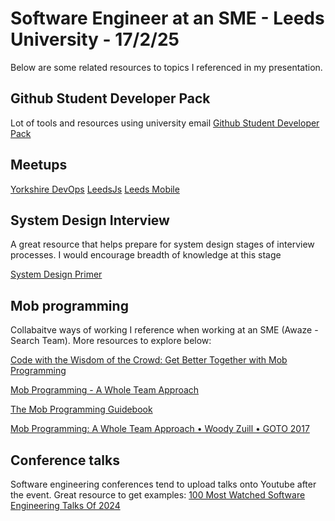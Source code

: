 # Software Engineer at an SME - Leeds University - 17/2/25

Below are some related resources to topics I referenced in my presentation.

## Github Student Developer Pack
Lot of tools and resources using university email 
[Github Student Developer Pack](https://education.github.com/pack)

## Meetups
[Yorkshire DevOps](https://www.meetup.com/yorkshire-devops)
[LeedsJs](https://www.meetup.com/leeds-js)
[Leeds Mobile](https://www.meetup.com/leeds-mobile)

## System Design Interview
A great resource that helps prepare for system design stages of interview processes. I would encourage breadth of knowledge at this stage

[System Design Primer](https://github.com/donnemartin/system-design-primer?tab=readme-ov-file#study-guide)

## Mob programming
Collabaitve ways of working I reference when working at an SME (Awaze - Search Team). More resources to explore below:

[Code with the Wisdom of the Crowd: Get Better Together with Mob Programming](https://pragprog.com/titles/mpmob/code-with-the-wisdom-of-the-crowd/)

[Mob Programming - A Whole Team Approach](https://leanpub.com/mobprogramming)

[The Mob Programming Guidebook](https://www.mobprogrammingguidebook.com/images/mobprogrammingguidebook.pdf)

[Mob Programming: A Whole Team Approach • Woody Zuill • GOTO 2017](https://youtu.be/SHOVVnRB4h0)

## Conference talks
Software engineering conferences tend to upload talks onto Youtube after the event. Great resource to get examples:
[100 Most Watched Software Engineering Talks Of 2024](https://www.techtalksweekly.io/p/100-most-watched-software-engineering)